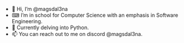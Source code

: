 - 👋 Hi, I’m @magsdal3na
- ⌨ I’m in school for Computer Science with an emphasis in Software Engineering.
- 🌱 Currently delving into Python.
- 📫 You can reach out to me on discord @magsdal3na.

<!---
magsdal3na/magsdal3na is a ✨ special ✨ repository because its `README.md` (this file) appears on your GitHub profile.
You can click the Preview link to take a look at your changes.
--->
